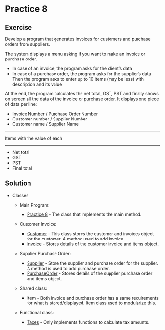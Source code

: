 # Practice 8
## Exercise
Develop a program that generates invoices for customers and purchase orders from suppliers.

The system displays a menu asking if you want to make an invoice or purchase order.
  * In case of an invoice, the program asks for the client’s data
  * In case of a purchase order, the program asks for the supplier’s data
Then the program asks to enter up to 10 items (may be less) with description and its value

At the end, the program calculates the net total, GST, PST and finally shows on screen all the data of the invoice or purchase order. It displays one piece of data per line:

  * Invoice Number / Purchase Order Number
  * Customer number / Supplier Number
  * Customer name / Supplier Name
  ___
  Items with the value of each
  ___
  * Net total
  * GST
  * PST
  * Final total

## Solution
* Classes
  * Main Program:
    * [Practice 8](Practice8App.java) - The class that implements the main method.

  * Customer Invoice:
    * [Customer](Customer.java) - This class stores the customer and invoices object for the customer. A method used to add invoice
    * [Invoice](Invoice.java) - Stores details of the customer invoice and items object.

  * Supplier Purchase Order:
    * [Supplier](Supplier.java) - Store the supplier and purchase order for the supplier. A method is used to add purchase order.
    * [PurchaseOrder](PurchaseOrder.java) - Stores details of the supplier purchase order and items object.

  * Shared class:
    * [Item](Item.java) - Both invoice and purchase order has a same requirements for what is stored/displayed. Item class used to modularize this.

  * Functional class:
    * [Taxes](Taxes.java) - Only implements functions to calculate tax amounts.